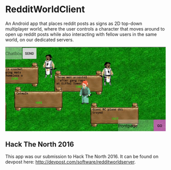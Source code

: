 # RedditWorldClient
An Android app that places reddit posts as signs as 2D top-down multiplayer world, where the user controls a character that moves around to open up reddit posts while also interacting with fellow users in the same world, on our dedicated servers. 

  <img src="/app/src/main/res/drawable/demo.png" alt="Application Demo" width="700" align="center"/>

## Hack The North 2016
This app was our submission to Hack The North 2016. It can be found on devpost here: http://devpost.com/software/redditworldserver.
